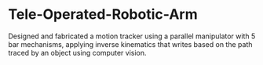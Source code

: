 # Tele-Operated-Robotic-Arm
Designed and fabricated a motion tracker using a parallel manipulator with 5 bar mechanisms, applying inverse kinematics that writes based on the path traced by an object using computer vision.
